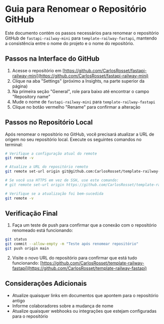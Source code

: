# Guia para Renomear o Repositório GitHub

Este documento contém os passos necessários para renomear o repositório GitHub de `fastapi-railway-mini` para `template-railway-fastapi`, mantendo a consistência entre o nome do projeto e o nome do repositório.

## Passos na Interface do GitHub

1. Acesse o repositório em [https://github.com/CarlosRosset/fastapi-railway-mini](https://github.com/CarlosRosset/fastapi-railway-mini)
2. Clique na aba "Settings" (próximo a Insights, na parte superior da página)
3. Na primeira seção "General", role para baixo até encontrar o campo "Repository name"
4. Mude o nome de `fastapi-railway-mini` para `template-railway-fastapi`
5. Clique no botão vermelho "Rename" para confirmar a alteração

## Passos no Repositório Local

Após renomear o repositório no GitHub, você precisará atualizar a URL de origem no seu repositório local. Execute os seguintes comandos no terminal:

```bash
# Verifique a configuração atual do remote
git remote -v

# Atualize a URL do repositório remoto
git remote set-url origin git@github.com:CarlosRosset/template-railway-fastapi.git

# Se você usa HTTPS em vez de SSH, use este comando:
# git remote set-url origin https://github.com/CarlosRosset/template-railway-fastapi.git

# Verifique se a atualização foi bem-sucedida
git remote -v
```

## Verificação Final

1. Faça um teste de push para confirmar que a conexão com o repositório renomeado está funcionando:

```bash
git status
git commit --allow-empty -m "Teste após renomear repositório"
git push origin main
```

2. Visite o novo URL do repositório para confirmar que está tudo funcionando:
   [https://github.com/CarlosRosset/template-railway-fastapi](https://github.com/CarlosRosset/template-railway-fastapi)

## Considerações Adicionais

- Atualize quaisquer links em documentos que apontem para o repositório antigo
- Informe colaboradores sobre a mudança de nome
- Atualize quaisquer webhooks ou integrações que estejam configuradas para o repositório
